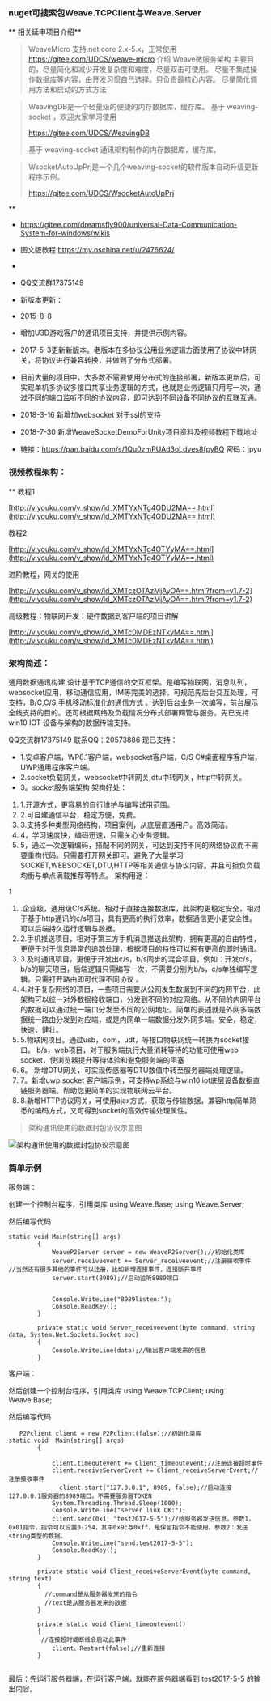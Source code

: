 >  

### nuget可搜索包Weave.TCPClient与Weave.Server


 ** 
相关延申项目介绍** 


> WeaveMicro
> 支持.net core 2.x-5.x，正常使用
> https://gitee.com/UDCS/weave-micro
> 介绍
> Weave微服务架构 主要目的，尽量简化和减少开发复杂度和难度，尽量双击可使用。 尽量不集成操作数据库等内容，由开发习惯自己选择。只负责最核心内容。 尽量简化调用方法和启动的方式方法



> WeavingDB是一个轻量级的便捷的内存数据库，缓存库。
> 基于 weaving-socket ，欢迎大家学习使用
> 
> https://gitee.com/UDCS/WeavingDB
> 
> 基于 weaving-socket 通讯架构制作的内存数据库，缓存库。



> 
> WsocketAutoUpPrj是一个几个weaving-socket的软件版本自动升级更新程序示例。
> 
> https://gitee.com/UDCS/WsocketAutoUpPrj


** 
- https://gitee.com/dreamsfly900/universal-Data-Communication-System-for-windows/wikis

- 图文版教程:https://my.oschina.net/u/2476624/
- 
- QQ交流群17375149


- 新版本更新：
- 2015-8-8
- 增加U3D游戏客户的通讯项目支持，并提供示例内容。
- 2017-5-3更新新版本。老版本在多协议公用业务逻辑方面使用了协议中转网关，将协议进行兼容转换，并做到了分布式部署。
- 目前大量的项目中，大多数不需要使用分布式的连接部署，新版本更新后，可实现单机多协议多接口共享业务逻辑的方式，也就是业务逻辑只用写一次，通过不同的端口监听不同的协议内容，即可达到不同设备不同协议的互联互通。

- 2018-3-16 新增加websocket 对于ssl的支持

- 2018-7-30 新增WeaveSocketDemoForUnity项目资料及视频教程下载地址
- 链接：https://pan.baidu.com/s/1Qu0zmPUAd3oLdves8fpyBQ 密码：jpyu




### 视频教程架构：
** 
教程1

[http://v.youku.com/v_show/id_XMTYxNTg4ODU2MA==.html](http://v.youku.com/v_show/id_XMTYxNTg4ODU2MA==.html)

教程2

[http://v.youku.com/v_show/id_XMTYxNTg4OTYyMA==.html](http://v.youku.com/v_show/id_XMTYxNTg4OTYyMA==.html)

进阶教程，网关的使用

[http://v.youku.com/v_show/id_XMTczOTAzMjAyOA==.html?from=y1.7-2](http://v.youku.com/v_show/id_XMTczOTAzMjAyOA==.html?from=y1.7-2)

高级教程：物联网开发：硬件数据到客户端的项目讲解

[http://v.youku.com/v_show/id_XMTc0MDEzNTkyMA==.html](http://v.youku.com/v_show/id_XMTc0MDEzNTkyMA==.html)


### 架构简述：

通用数据通讯构建,设计基于TCP通信的交互框架。是编写物联网，消息队列，websocket应用，移动通信应用，IM等完美的选择。可规范先后台交互处理，可支持，B/C,C/S,手机移动标准化的通信方式
。达到后台业务一次编写，前台展示全线支持的目的。还可根据网络及负载情况分布式部署网管与服务。先已支持win10 IOT 设备与架构的数据传输支持。


QQ交流群17375149 联系QQ：20573886
现已支持：


- 1.安卓客户端，WP8.1客户端，websocket客户端，C/S C#桌面程序客户端，UWP通用程序客户端。
- 2.socket负载网关，websocket中转网关,dtu中转网关，http中转网关。
- 3。socket服务端架构
架构好处：


1. 1.开源方式，更容易的自行维护与编写试用范围。
1. 2.可自建通信平台，稳定方便，免费。
1. 3.支持多种类型网络结构，项目案例，从底层直通用户。高效简洁。
1. 4，学习速度快，编码迅速，只需关心业务逻辑。
1. 5，通过一次逻辑编码，搭配不同的网关，可达到支持不同的网络协议而不需要重构代码。只需要打开网关即可。避免了大量学习SOCKET,WEBSOCKET,DTU,HTTP等相关通信与协议内容。并且可担负负载均衡与单点满载推荐等特点。
架构用途：

1

1. .企业级，通用级C/s系统。相对于直接连接数据库，此架构更稳定安全，相对于基于http通讯的c/s项目，具有更高的执行效率，数据通信更小更安全性。可以后端持久运行逻辑与数据。
1. 2.手机推送项目，相对于第三方手机消息推送此架构，拥有更高的自由特性，更便于对于信息异常的追踪处理，根据项目的特性可以拥有更高的即时通讯。
1. 3.及时通讯项目，更便于开发出c/s，b/s同步的混合项目，例如：开发c/s，b/s的聊天项目，后端逻辑只需编写一次，不需要分别为b/s，c/s单独编写逻辑。只需打开路由即可代理不同协议 。
1. 4.对于复杂网络的项目，一些项目需要从公网发生数据到不同的内网平台，此架构可以统一对外数据接收端口，分发到不同的对应网络。从不同的内网平台的数据可以通过统一端口分发至不同的公网地址。简单的表述就是外网多端数据统一路由分发到对应端，或是内网单一端数据分发外网多端。安全，稳定，快速，健壮。
1. 5.物联网项目。通过usb，com，udt，等接口物联网统一转换为socket接口。 b/s，web项目，对于服务端执行大量消耗等待的功能可使用web socket，使浏览器提升等待体验和避免服务端的阻塞
1. 6。 新增DTU网关，可实现传感器等DTU数值中转至服务器端处理逻辑。
1. 7。新增uwp socket 客户端示例，可支持wp系统与win10 iot底层设备数据直链服务器端。帮助您更简单的实现物联网云平台。
1. 8.新增HTTP协议网关，可使用ajax方式，获取与传输数据，兼容http简单熟悉的编码方式，又可得到socket的高效传输处理属性。
 


> 架构通讯使用的数据封包协议示意图
> 
![架构通讯使用的数据封包协议示意图](https://images.gitee.com/uploads/images/2018/1130/132516_ece8ae62_598831.png "架构数据包协议.png")
### **简单示例** 


服务端：

创建一个控制台程序，引用类库 
using Weave.Base;
using Weave.Server;

然后编写代码
```
static void Main(string[] args)
        {
            WeaveP2Server server = new WeaveP2Server();//初始化类库
            server.receiveevent += Server_receiveevent;//注册接收事件
//当然还有很多其他的事件可以注册，比如新增连接事件，连接断开事件
            server.start(8989);//启动监听8989端口
             
           
            Console.WriteLine("8989listen:");
            Console.ReadKey();
        }

        private static void Server_receiveevent(byte command, string data, System.Net.Sockets.Socket soc)
        {
            Console.WriteLine(data);//输出客户端发来的信息
        }
```
客户端：

然后创建一个控制台程序，引用类库
using Weave.TCPClient;
using Weave.Base;

然后编写代码
```
   P2Pclient client = new P2Pclient(false);//初始化类库
static void  Main(string[] args)
        {
           
            client.timeoutevent += Client_timeoutevent;//注册连接超时事件
            client.receiveServerEvent += Client_receiveServerEvent;//注册接收事件
              client.start("127.0.0.1", 8989, false);//启动连接127.0.0.1服务器的8989端口。不需要服务器TOKEN
            System.Threading.Thread.Sleep(1000);
            Console.WriteLine("server link OK:");
            client.send(0x1, "test2017-5-5");//给服务器发送信息，参数1，0x01指令，指令可以设置0-254，其中0x9c与0xff，是保留指令不能使用。参数2：发送string类型的数据。
            Console.WriteLine("send:test2017-5-5");
            Console.ReadKey();
        }

        private static void Client_receiveServerEvent(byte command, string text)
        {
          //command是从服务器发来的指令
          //text是从服务器发来的数据
        }

        private static void Client_timeoutevent()
        {
         //连接超时或断线会启动此事件
            client。Restart(false);//重新连接
        }
 
```
最后：先运行服务器端，在运行客户端，就能在服务器端看到 test2017-5-5 的输出内容。